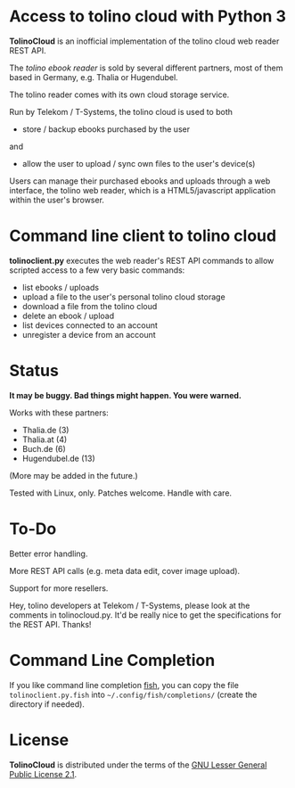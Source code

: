 Access to tolino cloud with Python 3
====================================

**TolinoCloud** is an inofficial implementation of the tolino cloud
web reader REST API.

The *tolino ebook reader* is sold by several different partners, most
of them based in Germany, e.g. Thalia or Hugendubel.

The tolino reader comes with its own cloud storage service.

Run by Telekom / T-Systems, the tolino cloud is used to both

- store / backup ebooks purchased by the user

and

- allow the user to upload / sync own files to the user's device(s)

Users can manage their purchased ebooks and uploads through a web
interface, the tolino web reader, which is a HTML5/javascript
application within the user's browser.

Command line client to tolino cloud
===================================

**tolinoclient.py** executes the web reader's REST API commands
to allow scripted access to a few very basic commands:

- list ebooks / uploads
- upload a file to the user's personal tolino cloud storage
- download a file from the tolino cloud
- delete an ebook / upload
- list devices connected to an account
- unregister a device from an account

Status
======

**It may be buggy. Bad things might happen. You were warned.**

Works with these partners:
- Thalia.de (3)
- Thalia.at (4)
- Buch.de (6)
- Hugendubel.de (13)

(More may be added in the future.)

Tested with Linux, only. Patches welcome. Handle with care.

To-Do
=====

Better error handling.

More REST API calls (e.g. meta data edit, cover image upload).

Support for more resellers.

Hey, tolino developers at Telekom / T-Systems, please look at
the comments in tolinocloud.py. It'd be really nice to get the
specifications for the REST API. Thanks!

Command Line Completion
=======================

If you like command line completion [fish](https://fishshell.com/), you can copy the file `tolinoclient.py.fish` into `~/.config/fish/completions/` (create the directory if needed).

License
=======

**TolinoCloud** is distributed under the terms of the
[GNU Lesser General Public License 2.1](http://www.gnu.org/licenses/lgpl-2.1.txt).
